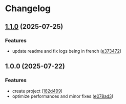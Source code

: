 # Changelog

## [1.1.0](https://github.com/AntoBouteiller/FanControl.LiquidCtl/compare/v1.0.0...v1.1.0) (2025-07-25)


### Features

* update readme and fix logs being in french ([e373472](https://github.com/AntoBouteiller/FanControl.LiquidCtl/commit/e373472f006d6e434dd58cc28a02cb939830cc24))

## 1.0.0 (2025-07-22)

### Features

- create project ([182d499](https://github.com/AntoBouteiller/FanControl.LiquidCtl/commit/182d49995d76381da7c7350a5636641e8694cf61))
- optimize performances and minor fixes ([e078ad3](https://github.com/AntoBouteiller/FanControl.LiquidCtl/commit/e078ad37c1f22b44c353dfd2d599fb9411a84e6a))
